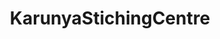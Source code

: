 ---
title: "KarunyaStichingCentre"
url: /thiruvananthapuram/karunyastichingcentre/
shop: Schneiderei
---